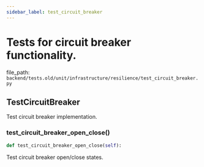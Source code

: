 ```yaml
---
sidebar_label: test_circuit_breaker
---
```


# Tests for circuit breaker functionality.

  file_path: `backend/tests.old/unit/infrastructure/resilience/test_circuit_breaker.py`

## TestCircuitBreaker

Test circuit breaker implementation.

### test_circuit_breaker_open_close()

```python
def test_circuit_breaker_open_close(self):
```

Test circuit breaker open/close states.
